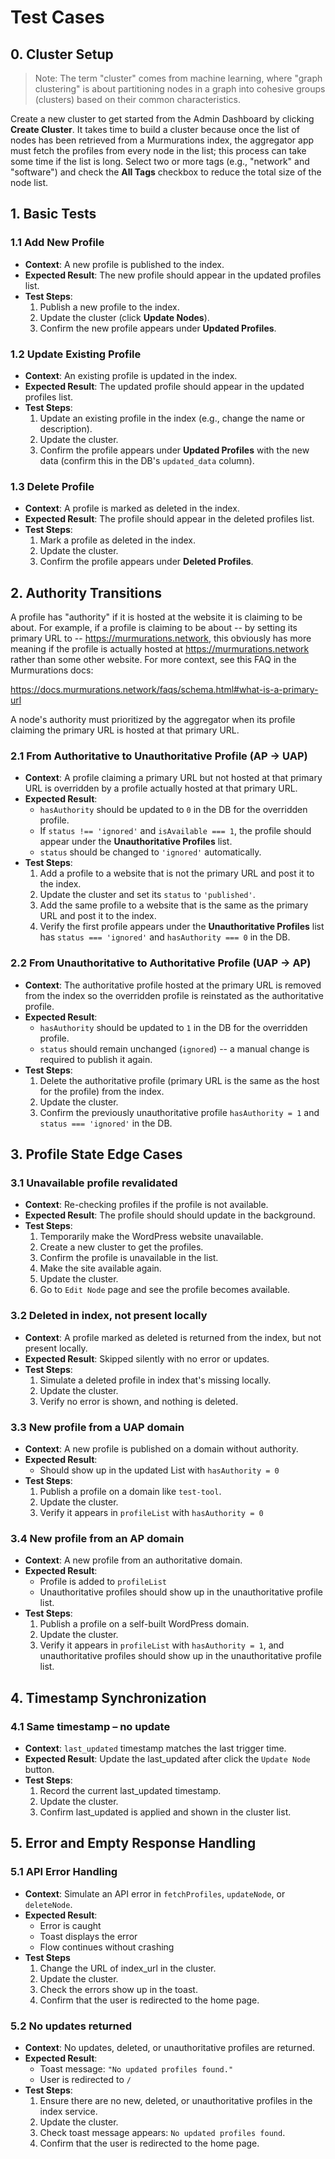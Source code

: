 # Test Cases

## 0. Cluster Setup

> Note: The term "cluster" comes from machine learning, where "graph clustering" is about partitioning nodes in a graph into cohesive groups (clusters) based on their common characteristics.

Create a new cluster to get started from the Admin Dashboard by clicking **Create Cluster**. It takes time to build a cluster because once the list of nodes has been retrieved from a Murmurations index, the aggregator app must fetch the profiles from every node in the list; this process can take some time if the list is long. Select two or more tags (e.g., "network" and "software") and check the **All Tags** checkbox to reduce the total size of the node list.

## 1. Basic Tests

### 1.1 Add New Profile

- **Context**: A new profile is published to the index.
- **Expected Result**: The new profile should appear in the updated profiles list.
- **Test Steps**:
  1. Publish a new profile to the index.
  2. Update the cluster (click **Update Nodes**).
  3. Confirm the new profile appears under **Updated Profiles**.

### 1.2 Update Existing Profile

- **Context**: An existing profile is updated in the index.
- **Expected Result**: The updated profile should appear in the updated profiles list.
- **Test Steps**:
  1. Update an existing profile in the index (e.g., change the name or description).
  2. Update the cluster.
  3. Confirm the profile appears under **Updated Profiles** with the new data (confirm this in the DB's `updated_data` column).

### 1.3 Delete Profile

- **Context**: A profile is marked as deleted in the index.
- **Expected Result**: The profile should appear in the deleted profiles list.
- **Test Steps**:
  1. Mark a profile as deleted in the index.
  2. Update the cluster.
  3. Confirm the profile appears under **Deleted Profiles**.

## 2. Authority Transitions

A profile has "authority" if it is hosted at the website it is claiming to be about. For example, if a profile is claiming to be about -- by setting its primary URL to -- <https://murmurations.network>, this obviously has more meaning if the profile is actually hosted at <https://murmurations.network> rather than some other website. For more context, see this FAQ in the Murmurations docs:

<https://docs.murmurations.network/faqs/schema.html#what-is-a-primary-url>

A node's authority must prioritized by the aggregator when its profile claiming the primary URL is hosted at that primary URL.

### 2.1 From Authoritative to Unauthoritative Profile (AP -> UAP)

- **Context**: A profile claiming a primary URL but not hosted at that primary URL is overridden by a profile actually hosted at that primary URL.
- **Expected Result**:
  - `hasAuthority` should be updated to `0` in the DB for the overridden profile.
  - If `status !== 'ignored'` and `isAvailable === 1`, the profile should appear under the **Unauthoritative Profiles** list.
  - `status` should be changed to `'ignored'` automatically.
- **Test Steps**:
  1. Add a profile to a website that is not the primary URL and post it to the index.
  2. Update the cluster and set its `status` to `'published'`.
  3. Add the same profile to a website that is the same as the primary URL and post it to the index.
  4. Verify the first profile appears under the **Unauthoritative Profiles** list has `status === 'ignored'` and `hasAuthority === 0` in the DB.

### 2.2 From Unauthoritative to Authoritative Profile (UAP -> AP)

- **Context**: The authoritative profile hosted at the primary URL is removed from the index so the overridden profile is reinstated as the authoritative profile.
- **Expected Result**:
  - `hasAuthority` should be updated to `1` in the DB for the overridden profile.
  - `status` should remain unchanged (`ignored`) -- a manual change is required to publish it again.
- **Test Steps**:
  1. Delete the authoritative profile (primary URL is the same as the host for the profile) from the index.
  2. Update the cluster.
  3. Confirm the previously unauthoritative profile `hasAuthority = 1` and `status === 'ignored'` in the DB.

## 3. Profile State Edge Cases

### 3.1 Unavailable profile revalidated

- **Context**: Re-checking profiles if the profile is not available.
- **Expected Result**: The profile should should update in the background.
- **Test Steps**:
  1. Temporarily make the WordPress website unavailable.
  2. Create a new cluster to get the profiles.
  3. Confirm the profile is unavailable in the list.
  4. Make the site available again.
  5. Update the cluster.
  6. Go to `Edit Node` page and see the profile becomes available.

### 3.2 Deleted in index, not present locally

- **Context**: A profile marked as deleted is returned from the index, but not present locally.
- **Expected Result**: Skipped silently with no error or updates.
- **Test Steps**:
  1. Simulate a deleted profile in index that's missing locally.
  2. Update the cluster.
  3. Verify no error is shown, and nothing is deleted.

### 3.3 New profile from a UAP domain

- **Context**: A new profile is published on a domain without authority.
- **Expected Result**:
  - Should show up in the updated List with `hasAuthority = 0`
- **Test Steps**:
  1. Publish a profile on a domain like `test-tool`.
  2. Update the cluster.
  3. Verify it appears in `profileList` with `hasAuthority = 0`

### 3.4 New profile from an AP domain

- **Context**: A new profile from an authoritative domain.
- **Expected Result**:
  - Profile is added to `profileList`
  - Unauthoritative profiles should show up in the unauthoritative profile list.
- **Test Steps**:
  1. Publish a profile on a self-built WordPress domain.
  2. Update the cluster.
  3. Verify it appears in `profileList` with `hasAuthority = 1`, and unauthoritative profiles should show up in the unauthoritative profile list.

## 4. Timestamp Synchronization

### 4.1 Same timestamp – no update

- **Context**: `last_updated` timestamp matches the last trigger time.
- **Expected Result**: Update the last_updated after click the `Update Node` button.
- **Test Steps**:
  1. Record the current last_updated timestamp.
  2. Update the cluster.
  3. Confirm last_updated is applied and shown in the cluster list.

## 5. Error and Empty Response Handling

### 5.1 API Error Handling

- **Context**: Simulate an API error in `fetchProfiles`, `updateNode`, or `deleteNode`.
- **Expected Result**:
  - Error is caught
  - Toast displays the error
  - Flow continues without crashing
- **Test Steps**
  1. Change the URL of index_url in the cluster.
  2. Update the cluster.
  3. Check the errors show up in the toast.
  4. Confirm that the user is redirected to the home page.

### 5.2 No updates returned

- **Context**: No updates, deleted, or unauthoritative profiles are returned.
- **Expected Result**:
  - Toast message: `"No updated profiles found."`
  - User is redirected to `/`
- **Test Steps**:
  1. Ensure there are no new, deleted, or unauthoritative profiles in the index service.
  2. Update the cluster.
  3. Check toast message appears: `No updated profiles found`.
  4. Confirm that the user is redirected to the home page.
